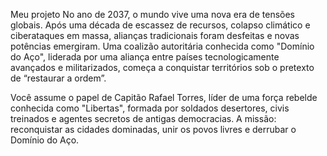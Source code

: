  Meu projeto
No ano de 2037, o mundo vive uma nova era de tensões globais. Após uma década de escassez de recursos, colapso climático e ciberataques em massa, alianças tradicionais foram desfeitas e novas potências emergiram. Uma coalizão autoritária conhecida como "Domínio do Aço", liderada por uma aliança entre países tecnologicamente avançados e militarizados, começa a conquistar territórios sob o pretexto de “restaurar a ordem”.

Você assume o papel de Capitão Rafael Torres, líder de uma força rebelde conhecida como "Libertas", formada por soldados desertores, civis treinados e agentes secretos de antigas democracias. A missão: reconquistar as cidades dominadas, unir os povos livres e derrubar o Domínio do Aço.
